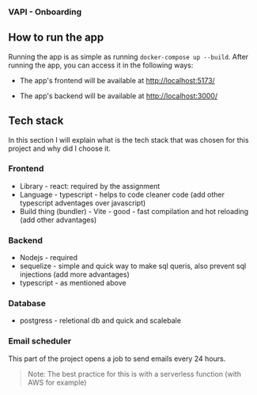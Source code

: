 ### VAPI - Onboarding

## How to run the app

Running the app is as simple as running `docker-compose up --build`. After running the app, you can access it in the following ways:

* The app's frontend will be available at [http://localhost:5173/](http://localhost:5173/)

* The app's backend will be available at [http://localhost:3000/](http://localhost:3000/)


## Tech stack

In this section I will explain what is the tech stack that was chosen for this project and why did I choose it.

### Frontend 

- Library - react: required by the assignment
- Language - typescript - helps to code cleaner code (add other typescript adventages over javascript)
- Build thing (bundler) - Vite - good - fast compilation and hot reloading (add other advantages)

### Backend

- Nodejs - required
- sequelize - simple and quick way to make sql queris, also prevent sql injections (add more advantages)
- typescript - as mentioned above

### Database

- postgress - reletional db and quick and scalebale

### Email scheduler

This part of the project opens a job to send emails every 24 hours.

> Note: The best practice for this is with a serverless function (with AWS for example)


